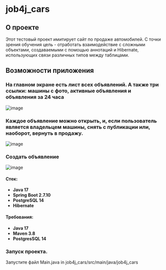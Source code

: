 # job4j_cars

## О проекте
Этот тестовый проект имитирует сайт по продаже автомобилей. С точки зрения обучения цель - отработать взаимодействие с сложными объектами, создаваемыми с помощью аннотаций и Hibernate, использующих связи различных типов между таблицами.

## Возможности приложения
### На главном экране есть лист всех объявлений. А также три ссылки: машины с фото, активные объявления и объявления за 24 часа
![image](https://user-images.githubusercontent.com/115623776/228577222-8110d1c9-757f-41d8-97ac-6ad65236618a.png)

### Каждое объявление можно открыть, и, если пользователь является владельцем машины, снять с публикации или, наоборот, вернуть в продажу. 
![image](https://user-images.githubusercontent.com/115623776/228577912-3cc5fa90-5de4-4cca-94e8-72911ba8b279.png)

### Создать объявление
![image](https://user-images.githubusercontent.com/115623776/228578147-5096cc60-aee4-49e6-8f0a-68ebe18138ce.png)

#### Стек: 
- **Java 17**
- **Spring Boot 2.7.10**
- **PostgreSQL 14**
- **Hibernate**


#### Требования:
- **Java 17**
- **Maven 3.8**
- **PostgresSQL 14**

### Запуск проекта. 
Запустите файл Main.java in job4j_cars/src/main/java/job4j_cars
